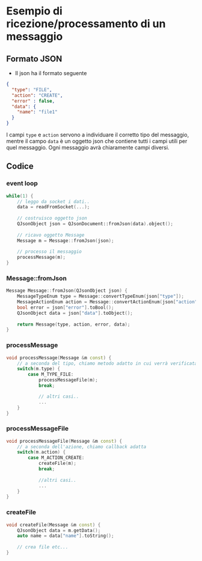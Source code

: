 # Esempio di ricezione/processamento di un messaggio

## Formato JSON

- Il json ha il formato seguente

```json
{
  "type": "FILE",
  "action": "CREATE",
  "error" : false,
  "data": {
	"name": "file1"
  }
}
```

I campi `type` e `action` servono a individuare il corretto tipo del messaggio, mentre il campo `data` è un oggetto json che contiene tutti i campi utili per quel messaggio. Ogni messaggio avrà chiaramente campi diversi.

## Codice

### event loop

```cpp
while(1) {
    // leggo da socket i dati..
    data = readFromSocket(...);
        
    // costruisco oggetto json
    QJsonObject json = QJsonDocument::fromJson(data).object();
    
    // ricavo oggetto Message
    Message m = Message::fromJson(json);
    
    // processo il messaggio
    processMessage(m);
}
```

### Message::fromJson

```cpp
Message Message::fromJson(QJsonObject json) {
    MessageTypeEnum type = Message::convertTypeEnum(json["type"]);
    MessageActionEnum action = Message::convertActionEnum(json["action"]);
    bool error = json["error"].toBool();
    QJsonObject data = json["data"].toObject();
    
    return Message(type, action, error, data);
}
```

### processMessage

```cpp
void processMessage(Message &m const) {
    // a seconda del tipo, chiamo metodo adatto in cui verrà verificata l'azione
    switch(m.type) {
        case M_TYPE_FILE:
            processMessageFile(m);
            break;

            // altri casi..
            ...
    }
}
```

### processMessageFile

```cpp
void processMessageFile(Message &m const) {
    // a seconda dell'azione, chiamo callback adatta
    switch(m.action) {
        case M_ACTION_CREATE:
            createFile(m);
            break;
            
            //altri casi..
            ...
    }
}
```

### createFile

```cpp
void createFile(Message &m const) {
    QJsonObject data = m.getData();
    auto name = data["name"].toString();
    
    // crea file etc...
}
```

